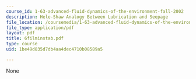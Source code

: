```yaml
---
course_id: 1-63-advanced-fluid-dynamics-of-the-environment-fall-2002
description: Hele-Shaw Analogy Between Lubrication and Seepage
file_location: /coursemedia/1-63-advanced-fluid-dynamics-of-the-environment-fall-2002/1be49d835d7db4aa4dec4710b08589a5_6filminstab.pdf
file_type: application/pdf
layout: pdf
title: 6filminstab.pdf
type: course
uid: 1be49d835d7db4aa4dec4710b08589a5

---
```

None